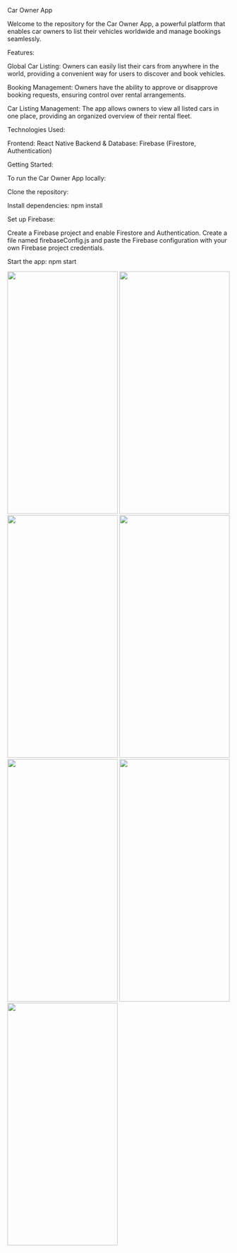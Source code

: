 Car Owner App

Welcome to the repository for the Car Owner App, a powerful platform that enables car owners to list their vehicles worldwide and manage bookings seamlessly.

Features:

Global Car Listing: Owners can easily list their cars from anywhere in the world, providing a convenient way for users to discover and book vehicles.

Booking Management: Owners have the ability to approve or disapprove booking requests, ensuring control over rental arrangements.


Car Listing Management: The app allows owners to view all listed cars in one place, providing an organized overview of their rental fleet.

Technologies Used:

Frontend: React Native
Backend & Database: Firebase (Firestore, Authentication)


Getting Started:

To run the Car Owner App locally:

Clone the repository:

Install dependencies: npm install


Set up Firebase:

Create a Firebase project and enable Firestore and Authentication.
Create a file named firebaseConfig.js and paste the Firebase configuration with your own Firebase project credentials.

Start the app: npm start

<img src="https://github.com/gaurav-afk/CarOwnerApp/assets/65609530/4510a1dc-1bea-454a-97af-9b82bc3c0b6f" width="250" height="550">
<img src="https://github.com/gaurav-afk/CarOwnerApp/assets/65609530/402dbbbf-50f3-4de1-a2b7-b6f0543c0c99" width="250" height="550">
<img src="https://github.com/gaurav-afk/CarOwnerApp/assets/65609530/a43418da-2783-492f-8deb-edf49698e758" width="250" height="550">
<img src="https://github.com/gaurav-afk/CarOwnerApp/assets/65609530/dd22bc57-01c3-4df8-810a-7583260f1c8b" width="250" height="550">
<img src="https://github.com/gaurav-afk/CarOwnerApp/assets/65609530/413fcbed-f942-4725-9407-4129ed77ccda" width="250" height="550">
<img src="https://github.com/gaurav-afk/CarOwnerApp/assets/65609530/9fb0380a-2fa5-4695-adda-05ed09141fb6" width="250" height="550">
<img src="https://github.com/gaurav-afk/CarOwnerApp/assets/65609530/2ac7ee9a-d541-4f9d-8729-1c16af400da5" width="250" height="550">






